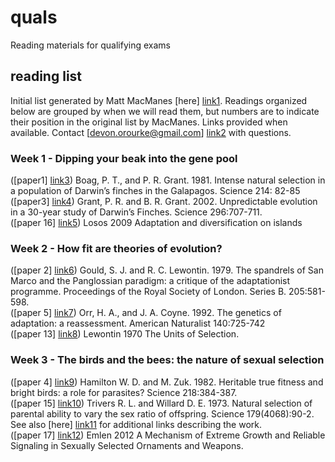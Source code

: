 # quals
Reading materials for qualifying exams

## reading list
Initial list generated by Matt MacManes [here] [link1]. Readings organized below are grouped by when we will read them, but numbers are to indicate their position in the original list by MacManes. Links provided when available. Contact [devon.orourke@gmail.com] [link2] with questions.

### Week 1 - Dipping your beak into the gene pool
([paper1] [link3])  Boag, P. T., and P. R. Grant. 1981. Intense natural selection in a population of Darwin’s finches in the Galapagos. Science 214: 82-85  
([paper3] [link4])  Grant, P. R. and B. R. Grant. 2002. Unpredictable evolution in a 30-year study of Darwin’s Finches. Science 296:707-711.  
([paper 16] [link5])  Losos 2009 Adaptation and diversification on islands 

### Week 2 - How fit are theories of evolution?
([paper 2] [link6])  Gould, S. J. and R. C. Lewontin. 1979. The spandrels of San Marco and the Panglossian paradigm: a critique of the adaptationist programme. Proceedings of the Royal Society of London. Series B. 205:581-598.  
([paper 5] [link7])  Orr, H. A., and J. A. Coyne. 1992. The genetics of adaptation: a reassessment. American Naturalist 140:725-742  
([paper 13] [link8]) Lewontin 1970 The Units of Selection.  

### Week 3 - The birds and the bees: the nature of sexual selection
([paper 4] [link9])  Hamilton W. D. and M. Zuk. 1982. Heritable true fitness and bright birds: a role for parasites? Science 218:384-387.  
([paper 15] [link10])  Trivers R. L. and Willard D. E. 1973. Natural selection of parental ability to vary the sex ratio of offspring. Science 179(4068):90-2.  See also [here] [link11] for additional links describing the work.  
([paper 17] [link12])  Emlen 2012 A Mechanism of Extreme Growth and Reliable Signaling in Sexually Selected Ornaments and Weapons.  


[link1]:https://github.com/macmanes/MacManes_Lab_Notebook/blob/master/Matt/Quals_materials/Evolutionary_Bio_Classics.md
[link2]:mailto:devon.orourke@gmail.com

[link3]:http://biology-web.nmsu.edu/~houde/Boag%20&%20Grant%201981.pdf
[link4]:http://faculty.uca.edu/benw/biol4415/papers/GrantGrant2002b.pdf
[link5]:http://www.nature.com/nature/journal/v457/n7231/full/nature07893.html
[link6]:https://faculty.washington.edu/lynnhank/GouldLewontin.pdf
[link7]:https://www.ncbi.nlm.nih.gov/pubmed/19426041
[link8]:http://www.annualreviews.org/doi/abs/10.1146/annurev.es.01.110170.000245?journalCode=ecolsys.1&
[link9]:http://www.eko.uj.edu.pl/ekol-ewol/Hamilton%20and%20Zuk%201982.pdf
[link10]:http://joelvelasco.net/teaching/5330/trivers73-natural_selection_sex_ratio.pdf
[link11]:http://www.geo.arizona.edu/Antevs/nats104/00lect22trivwil.html
[link12]:https://msu.edu/~idworkin/publications/Science-2012-Emlen-860-4.pdf
